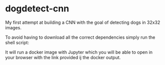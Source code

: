 # dogdetect-cnn
My first attempt at building a CNN with the goal of detecting dogs in 32x32 images.



To avoid having to download all the correct dependencies simply run the shell script:

It will run a docker image with Jupyter which you will be able to open in your browser with the link provided ij the docker output.